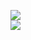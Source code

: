 [![](https://img.shields.io/badge/Made%20With-Github%20Spray-lightgrey.svg?style=for-the-badge&logo=github)](https://github.com/Annihil/github-spray#23632)  
[![](https://i.imgur.com/2DrTn0Z.gif)](https://github.com/Annihil/github-spray)